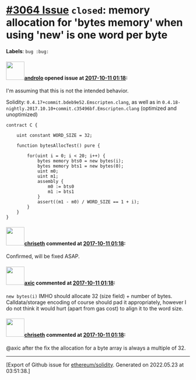 # [\#3064 Issue](https://github.com/ethereum/solidity/issues/3064) `closed`: memory allocation for 'bytes memory' when using 'new' is one word per byte
**Labels**: `bug :bug:`


#### <img src="https://avatars.githubusercontent.com/u/2809499?u=ad7178bc0d70dc6042e996111eb4b806a24bf1aa&v=4" width="50">[androlo](https://github.com/androlo) opened issue at [2017-10-11 01:18](https://github.com/ethereum/solidity/issues/3064):

I'm assuming that this is not the intended behavior.

Solidity: `0.4.17+commit.bdeb9e52.Emscripten.clang`, as well as in `0.4.18-nightly.2017.10.10+commit.c35496bf.Emscripten.clang` (optimized and unoptimized)

```
contract C {
    
    uint constant WORD_SIZE = 32;
    
    function bytesAllocTest() pure {
        
        for(uint i = 0; i < 20; i++) {
            bytes memory bts0 = new bytes(i);
            bytes memory bts1 = new bytes(0);
            uint m0;
            uint m1;
            assembly {
                m0 := bts0
                m1 := bts1
            }
            assert((m1 - m0) / WORD_SIZE == 1 + i);
        }
    }
}
```

#### <img src="https://avatars.githubusercontent.com/u/9073706?v=4" width="50">[chriseth](https://github.com/chriseth) commented at [2017-10-11 01:18](https://github.com/ethereum/solidity/issues/3064#issuecomment-335762222):

Confirmed, will be fixed ASAP.

#### <img src="https://avatars.githubusercontent.com/u/20340?v=4" width="50">[axic](https://github.com/axic) commented at [2017-10-11 01:18](https://github.com/ethereum/solidity/issues/3064#issuecomment-335768905):

`new bytes(i)` IMHO should allocate 32 (size field) + number of bytes. Calldata/storage encoding of course should pad it appropriately, however I do not think it would hurt (apart from gas cost) to align it to the word size.

#### <img src="https://avatars.githubusercontent.com/u/9073706?v=4" width="50">[chriseth](https://github.com/chriseth) commented at [2017-10-11 01:18](https://github.com/ethereum/solidity/issues/3064#issuecomment-336481760):

@axic after the fix the allocation for a byte array is always a multiple of 32.


-------------------------------------------------------------------------------



[Export of Github issue for [ethereum/solidity](https://github.com/ethereum/solidity). Generated on 2022.05.23 at 03:51:38.]

